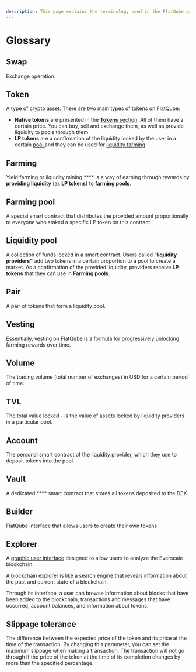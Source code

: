 ```yaml
---
description: This page explains the terminology used in the FlatQube pages.
---
```


# Glossary

## **Swap**

Exchange operation.

## **Token**

A type of crypto asset. There are two main types of tokens on FlatQube:

* **Native tokens** are presented in the [**Tokens** section](../tokens/). All of them have a certain price. You can buy, sell and exchange them, as well as provide liquidity to pools through them.
* **LP tokens** are a confirmation of the liquidity locked by the user in a certain [pool ](../pools/)and they can be used for [liquidity farming](../farming/).

## **Farming**

Yield farming or liquidity mining \*\*\*\* is a way of earning through rewards by **providing liquidity** (as **LP tokens**) to **farming pools**.

## **Farming pool**

A special smart contract that distributes the provided amount proportionally to everyone who staked a specific LP token on this contract.

## **Liquidity pool**

A collection of funds locked in a smart contract. Users called "**liquidity providers"** add two tokens in a certain proportion to a pool to create a market. As a confirmation of the provided liquidity, providers receive **LP tokens** that they can use in **Farming pools**.

## **Pair**

A pair of tokens that form a liquidity pool.

## **Vesting**

Essentially, vesting on FlatQube is a formula for progressively unlocking farming rewards over time.

## **Volume**

The trading volume (total number of exchanges) in USD for a certain period of time.

## **TVL**

The total value locked - is the value of assets locked by liquidity providers in a particular pool.

## **Account**

The personal smart contract of the liquidity provider, which they use to deposit tokens into the pool.

## **Vault**

A dedicated \*\*\*\* smart contract that stores all tokens deposited to the DEX.

## **Builder**

FlatQube interface that allows users to create their own tokens.

## **Explorer**

A [graphic user interface](https://tonscan.io) designed to allow users to analyze the Everscale blockchain.

A blockchain explorer is like a search engine that reveals information about the past and current state of a blockchain.

Through its interface, a user can browse information about blocks that have been added to the blockchain, transactions and messages that have occurred, account balances, and information about tokens.

## **Slippage tolerance**

The difference between the expected price of the token and its price at the time of the transaction. By changing this parameter, you can set the maximum slippage when making a transaction. The transaction will not go through if the price of the token at the time of its completion changes by more than the specified percentage.
